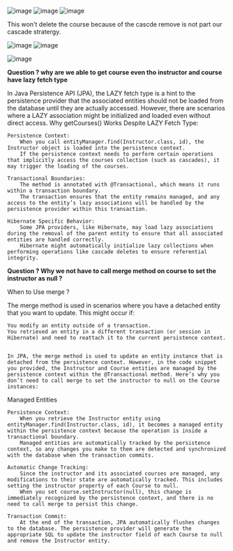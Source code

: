 ![image](https://github.com/user-attachments/assets/6ebbff90-a33a-4792-be19-8ee95142549f)
![image](https://github.com/user-attachments/assets/e3e1b3ac-bd66-4580-bddb-606dd3193f0f)
![image](https://github.com/user-attachments/assets/49151b99-c7ca-4994-b8e9-33898f11389c)

This won't delete the course because of the cascde remove is not part our cascade stratergy.

![image](https://github.com/user-attachments/assets/9a3fa96e-163a-420f-9f9f-db7d71b38bf1)
![image](https://github.com/user-attachments/assets/24222cc2-379e-4ebf-839d-0ce925f48e27)

![image](https://github.com/user-attachments/assets/c5b928e1-b8de-4e18-813d-8f0950f06e6f)

**Question ? why are we able to get course even tho instructor and course have lazy fetch type**

In Java Persistence API (JPA), the LAZY fetch type is a hint to the persistence provider that the associated entities should not be loaded from the database until they are actually accessed. However, there are scenarios where a LAZY association might be initialized and loaded even without direct access.
Why getCourses() Works Despite LAZY Fetch Type:

    Persistence Context:
        When you call entityManager.find(Instructor.class, id), the Instructor object is loaded into the persistence context.
        If the persistence context needs to perform certain operations that implicitly access the courses collection (such as cascades), it may trigger the loading of the courses.

    Transactional Boundaries:
        The method is annotated with @Transactional, which means it runs within a transaction boundary.
        The transaction ensures that the entity remains managed, and any access to the entity’s lazy associations will be handled by the persistence provider within this transaction.

    Hibernate Specific Behavior:
        Some JPA providers, like Hibernate, may load lazy associations during the removal of the parent entity to ensure that all associated entities are handled correctly.
        Hibernate might automatically initialize lazy collections when performing operations like cascade deletes to ensure referential integrity.

**Question ? Why we not have to call merge method on course to set the instructor as null ?**


When to Use merge ?

The merge method is used in scenarios where you have a detached entity that you want to update. This might occur if:

    You modify an entity outside of a transaction.
    You retrieved an entity in a different transaction (or session in Hibernate) and need to reattach it to the current persistence context.


    In JPA, the merge method is used to update an entity instance that is detached from the persistence context. However, in the code snippet you provided, the Instructor and Course entities are managed by the persistence context within the @Transactional method. Here’s why you don’t need to call merge to set the instructor to null on the Course instances:
Managed Entities

    Persistence Context:
        When you retrieve the Instructor entity using entityManager.find(Instructor.class, id), it becomes a managed entity within the persistence context because the operation is inside a transactional boundary.
        Managed entities are automatically tracked by the persistence context, so any changes you make to them are detected and synchronized with the database when the transaction commits.

    Automatic Change Tracking:
        Since the instructor and its associated courses are managed, any modifications to their state are automatically tracked. This includes setting the instructor property of each Course to null.
        When you set course.setInstructor(null), this change is immediately recognized by the persistence context, and there is no need to call merge to persist this change.

    Transaction Commit:
        At the end of the transaction, JPA automatically flushes changes to the database. The persistence provider will generate the appropriate SQL to update the instructor field of each Course to null and remove the Instructor entity.

